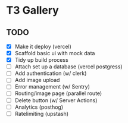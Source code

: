 # T3 Gallery

## TODO

- [x] Make it deploy (vercel)
- [x] Scaffold basic ui with mock data
- [x] Tidy up build process
- [ ] Attach set up a database (vercel postgress)
- [ ] Add authentication (w/ clerk)
- [ ] Add image upload
- [ ] Error management (w/ Sentry)
- [ ] Routing/image page (parallel route)
- [ ] Delete button (w/ Server Actions)
- [ ] Analytics (posthog)
- [ ] Ratelimiting (upstash)
